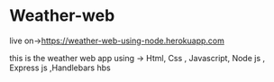 # Weather-web

live on->https://weather-web-using-node.herokuapp.com


this is the weather web app using -> Html, Css , Javascript, Node js , Express js ,Handlebars hbs
